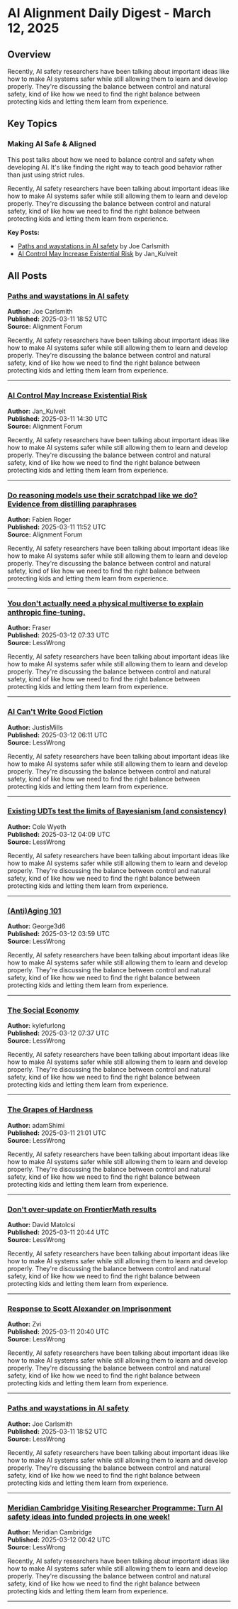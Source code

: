 # AI Alignment Daily Digest - March 12, 2025

## Overview

Recently, AI safety researchers have been talking about important ideas like how to make AI systems safer while still allowing them to learn and develop properly. They're discussing the balance between control and natural safety, kind of like how we need to find the right balance between protecting kids and letting them learn from experience.

## Key Topics

### Making AI Safe & Aligned

This post talks about how we need to balance control and safety when developing AI. It's like finding the right way to teach good behavior rather than just using strict rules.

Recently, AI safety researchers have been talking about important ideas like how to make AI systems safer while still allowing them to learn and develop properly. They're discussing the balance between control and natural safety, kind of like how we need to find the right balance between protecting kids and letting them learn from experience.

**Key Posts:**
- [Paths and waystations in AI safety](https://www.alignmentforum.org/posts/kBgySGcASWa4FWdD9/paths-and-waystations-in-ai-safety-1) by Joe Carlsmith
- [AI Control May Increase Existential Risk](https://www.alignmentforum.org/posts/rZcyemEpBHgb2hqLP/ai-control-may-increase-existential-risk) by Jan_Kulveit

## All Posts

### [Paths and waystations in AI safety](https://www.alignmentforum.org/posts/kBgySGcASWa4FWdD9/paths-and-waystations-in-ai-safety-1)
**Author:** Joe Carlsmith  
**Published:** 2025-03-11 18:52 UTC  
**Source:** Alignment Forum

Recently, AI safety researchers have been talking about important ideas like how to make AI systems safer while still allowing them to learn and develop properly. They're discussing the balance between control and natural safety, kind of like how we need to find the right balance between protecting kids and letting them learn from experience.

---

### [AI Control May Increase Existential Risk](https://www.alignmentforum.org/posts/rZcyemEpBHgb2hqLP/ai-control-may-increase-existential-risk)
**Author:** Jan_Kulveit  
**Published:** 2025-03-11 14:30 UTC  
**Source:** Alignment Forum

Recently, AI safety researchers have been talking about important ideas like how to make AI systems safer while still allowing them to learn and develop properly. They're discussing the balance between control and natural safety, kind of like how we need to find the right balance between protecting kids and letting them learn from experience.

---

### [Do reasoning models use their scratchpad like we do? Evidence from distilling paraphrases](https://www.alignmentforum.org/posts/ywzLszRuGRDpabjCk/do-reasoning-models-use-their-scratchpad-like-we-do-evidence)
**Author:** Fabien Roger  
**Published:** 2025-03-11 11:52 UTC  
**Source:** Alignment Forum

Recently, AI safety researchers have been talking about important ideas like how to make AI systems safer while still allowing them to learn and develop properly. They're discussing the balance between control and natural safety, kind of like how we need to find the right balance between protecting kids and letting them learn from experience.

---

### [You don't actually need a physical multiverse to explain anthropic fine-tuning.](https://www.lesswrong.com/posts/sg3qAfH7iWpyoDQXG/you-don-t-actually-need-a-physical-multiverse-to-explain)
**Author:** Fraser  
**Published:** 2025-03-12 07:33 UTC  
**Source:** LessWrong

Recently, AI safety researchers have been talking about important ideas like how to make AI systems safer while still allowing them to learn and develop properly. They're discussing the balance between control and natural safety, kind of like how we need to find the right balance between protecting kids and letting them learn from experience.

---

### [AI Can't Write Good Fiction](https://www.lesswrong.com/posts/4EjMuPiReTEq9cLeM/ai-can-t-write-good-fiction)
**Author:** JustisMills  
**Published:** 2025-03-12 06:11 UTC  
**Source:** LessWrong

Recently, AI safety researchers have been talking about important ideas like how to make AI systems safer while still allowing them to learn and develop properly. They're discussing the balance between control and natural safety, kind of like how we need to find the right balance between protecting kids and letting them learn from experience.

---

### [Existing UDTs test the limits of Bayesianism (and consistency)](https://www.lesswrong.com/posts/w2QmWzZBTBJ76xuwH/existing-udts-test-the-limits-of-bayesianism-and-consistency)
**Author:** Cole Wyeth  
**Published:** 2025-03-12 04:09 UTC  
**Source:** LessWrong

Recently, AI safety researchers have been talking about important ideas like how to make AI systems safer while still allowing them to learn and develop properly. They're discussing the balance between control and natural safety, kind of like how we need to find the right balance between protecting kids and letting them learn from experience.

---

### [(Anti)Aging 101](https://www.lesswrong.com/posts/fBCYC5ixwH7K7AQ9g/anti-aging-101)
**Author:** George3d6  
**Published:** 2025-03-12 03:59 UTC  
**Source:** LessWrong

Recently, AI safety researchers have been talking about important ideas like how to make AI systems safer while still allowing them to learn and develop properly. They're discussing the balance between control and natural safety, kind of like how we need to find the right balance between protecting kids and letting them learn from experience.

---

### [The Social Economy](https://www.lesswrong.com/posts/FLsAA6oKzBTg4qDEs/the-social-economy)
**Author:** kylefurlong  
**Published:** 2025-03-12 07:37 UTC  
**Source:** LessWrong

Recently, AI safety researchers have been talking about important ideas like how to make AI systems safer while still allowing them to learn and develop properly. They're discussing the balance between control and natural safety, kind of like how we need to find the right balance between protecting kids and letting them learn from experience.

---

### [The Grapes of Hardness](https://www.lesswrong.com/posts/P92SM2snrgmvQjNDR/the-grapes-of-hardness)
**Author:** adamShimi  
**Published:** 2025-03-11 21:01 UTC  
**Source:** LessWrong

Recently, AI safety researchers have been talking about important ideas like how to make AI systems safer while still allowing them to learn and develop properly. They're discussing the balance between control and natural safety, kind of like how we need to find the right balance between protecting kids and letting them learn from experience.

---

### [Don't over-update on FrontierMath results](https://www.lesswrong.com/posts/9HfJbFy3ZZGzNsspw/don-t-over-update-on-frontiermath-results)
**Author:** David Matolcsi  
**Published:** 2025-03-11 20:44 UTC  
**Source:** LessWrong

Recently, AI safety researchers have been talking about important ideas like how to make AI systems safer while still allowing them to learn and develop properly. They're discussing the balance between control and natural safety, kind of like how we need to find the right balance between protecting kids and letting them learn from experience.

---

### [Response to Scott Alexander on Imprisonment](https://www.lesswrong.com/posts/Fp4uftAHEi4M5pfqQ/response-to-scott-alexander-on-imprisonment)
**Author:** Zvi  
**Published:** 2025-03-11 20:40 UTC  
**Source:** LessWrong

Recently, AI safety researchers have been talking about important ideas like how to make AI systems safer while still allowing them to learn and develop properly. They're discussing the balance between control and natural safety, kind of like how we need to find the right balance between protecting kids and letting them learn from experience.

---

### [Paths and waystations in AI safety](https://www.lesswrong.com/posts/kBgySGcASWa4FWdD9/paths-and-waystations-in-ai-safety-1)
**Author:** Joe Carlsmith  
**Published:** 2025-03-11 18:52 UTC  
**Source:** LessWrong

Recently, AI safety researchers have been talking about important ideas like how to make AI systems safer while still allowing them to learn and develop properly. They're discussing the balance between control and natural safety, kind of like how we need to find the right balance between protecting kids and letting them learn from experience.

---

### [Meridian Cambridge Visiting Researcher Programme: Turn AI safety ideas into funded projects in one week!](https://www.lesswrong.com/posts/ZuADxSHmTECTteD86/meridian-cambridge-visiting-researcher-programme-turn-ai)
**Author:** Meridian Cambridge  
**Published:** 2025-03-12 00:42 UTC  
**Source:** LessWrong

Recently, AI safety researchers have been talking about important ideas like how to make AI systems safer while still allowing them to learn and develop properly. They're discussing the balance between control and natural safety, kind of like how we need to find the right balance between protecting kids and letting them learn from experience.

---


